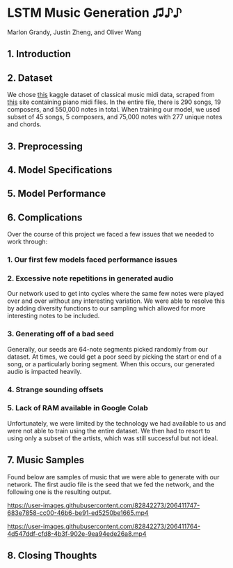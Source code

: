 # LSTM Music Generation ♫♪♪
Marlon Grandy, Justin Zheng, and Oliver Wang
## 1. Introduction
## 2. Dataset
We chose [this](https://www.kaggle.com/datasets/soumikrakshit/classical-music-midi) kaggle dataset of classical music midi data, scraped from [this](http://www.piano-midi.de) site containing piano midi files. In the entire file, there is 290 songs, 19 composers, and 550,000 notes in total. When training our model, we used  subset of 45 songs, 5 composers, and 75,000 notes with 277 unique notes and chords.
## 3. Preprocessing
## 4. Model Specifications
## 5. Model Performance
## 6. Complications
Over the course of this project we faced a few issues that we needed to work through:
### 1. Our first few models faced performance issues
### 2. Excessive note repetitions in generated audio
Our network used to get into cycles where the same few notes were played over and over without any interesting variation. We were able to resolve this by adding diversity functions to our sampling which allowed for more interesting notes to be included.
### 3. Generating off of a bad seed
Generally, our seeds are 64-note segments picked randomly from our dataset. At times, we could get a poor seed by picking the start or end of a song, or a particularly boring segment. When this occurs, our generated audio is impacted heavily.
### 4. Strange sounding offsets
### 5. Lack of RAM available in Google Colab
Unfortunately, we were limited by the technology we had available to us and were not able to train using the entire dataset. We then had to resort to using only a subset of the artists, which was still successful but not ideal.
## 7. Music Samples
Found below are samples of music that we were able to generate with our network. The first audio file is the seed that we fed the network, and the following one is the resulting output.

https://user-images.githubusercontent.com/82842273/206411747-683e7858-cc00-46b6-be91-ed5250be1665.mp4


https://user-images.githubusercontent.com/82842273/206411764-4d547ddf-cfd8-4b3f-902e-9ea94ede26a8.mp4


## 8. Closing Thoughts

